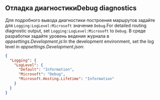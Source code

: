## <a name="debug-diagnostics"></a><span data-ttu-id="f5c98-101">Отладка диагностики</span><span class="sxs-lookup"><span data-stu-id="f5c98-101">Debug diagnostics</span></span>

<span data-ttu-id="f5c98-102">Для подробного вывода диагностики построения маршрутов задайте для `Logging:LogLevel:Microsoft` значение `Debug`.</span><span class="sxs-lookup"><span data-stu-id="f5c98-102">For detailed routing diagnostic output, set `Logging:LogLevel:Microsoft` to `Debug`.</span></span> <span data-ttu-id="f5c98-103">В среде разработки задайте уровень ведения журнала в *appsettings.Development.js*:</span><span class="sxs-lookup"><span data-stu-id="f5c98-103">In the development environment, set the log level in *appsettings.Development.json*:</span></span>

```json
{
  "Logging": {
    "LogLevel": {
      "Default": "Information",
      "Microsoft": "Debug",
      "Microsoft.Hosting.Lifetime": "Information"
    }
  }
}
```
